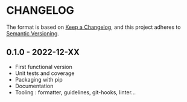 # CHANGELOG

The format is based on [Keep a Changelog](https://keepachangelog.com/), and this project adheres to [Semantic Versioning](https://semver.org/).

<!--

Unreleased

## {version_tag} - YYYY-DD-mm

### Added

### Changed

### Removed

-->

## 0.1.0 - 2022-12-XX

- First functional version
- Unit tests and coverage
- Packaging with pip
- Documentation
- Tooling : formatter, guidelines, git-hooks, linter...
